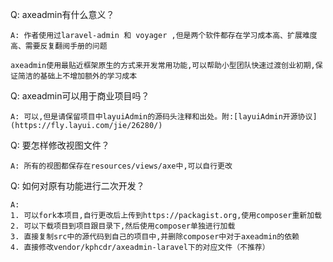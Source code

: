 Q: axeadmin有什么意义？
	
	A: 作者使用过laravel-admin 和 voyager ,但是两个软件都存在学习成本高、扩展难度高、需要反复翻阅手册的问题
	
	axeadmin使用最贴近框架原生的方式来开发常用功能,可以帮助小型团队快速过渡创业初期,保证简洁的基础上不增加额外的学习成本
	
Q: axeadmin可以用于商业项目吗？

	A: 可以,但是请保留项目中layuiAdmin的源码头注释和出处。附:[layuiAdmin开源协议](https://fly.layui.com/jie/26280/)
	
	
Q: 要怎样修改视图文件？

	A: 所有的视图都保存在resources/views/axe中,可以自行更改
	
Q: 如何对原有功能进行二次开发？

	A: 
	1. 可以fork本项目,自行更改后上传到https://packagist.org,使用composer重新加载
	2. 可以下载项目到项目跟目录下,然后使用composer单独进行加载
	3. 直接复制src中的源代码到自己的项目中,并删除composer中对于axeadmin的依赖
	4. 直接修改vendor/kphcdr/axeadmin-laravel下的对应文件（不推荐）

